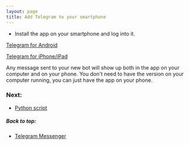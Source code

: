 ```yaml
---
layout: page
title: Add Telegram to your smartphone
---
```


- Install the app on your smartphone and log into it.  

[Telegram for Android](https://play.google.com/store/apps/details?id=org.telegram.messenger&hl=en_US&gl=US)

[Telegram for iPhone/iPad](https://apps.apple.com/app/telegram-messenger/id686449807)


Any message sent to your new bot will show up both in the app on your computer and on your phone.  You don't need to have the version on your computer running, you can just have the app on your phone.

### Next:
- [Python script](python_script.html)

##### Back to top:
- [Telegram Messenger](telegram.html)
